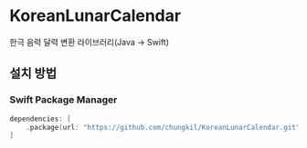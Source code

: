 # KoreanLunarCalendar

한극 음력 달력 변환 라이브러리(Java -> Swift) 

## 설치 방법

### Swift Package Manager

```swift
dependencies: [
	.package(url: "https://github.com/chungkil/KoreanLunarCalendar.git", from: "1.0.0")
]

